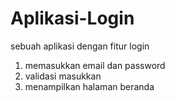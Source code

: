 # Aplikasi-Login
sebuah aplikasi dengan fitur login

1. memasukkan email dan password
2. validasi masukkan
3. menampilkan halaman beranda
